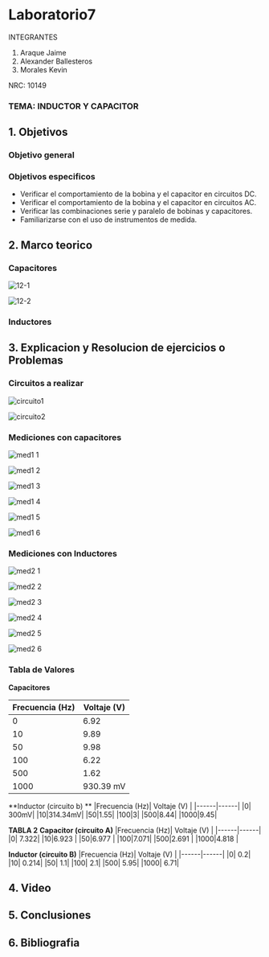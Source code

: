 # Laboratorio7
INTEGRANTES

1. Araque Jaime
2. Alexander Ballesteros
3. Morales Kevin

NRC: 10149
### TEMA: INDUCTOR Y CAPACITOR
## 1. Objetivos
### Objetivo general

### Objetivos especificos
- Verificar el comportamiento de la bobina y el capacitor en circuitos DC.
- Verificar el comportamiento de la bobina y el capacitor en circuitos AC.
- Verificar las combinaciones serie y paralelo de bobinas y capacitores.
- Familiarizarse con el uso de instrumentos de medida.
## 2. Marco teorico
### Capacitores

![12-1](https://user-images.githubusercontent.com/93951775/152908389-07d60c04-653f-41d1-a3ef-3063e5a32b43.jpeg)

![12-2](https://user-images.githubusercontent.com/93951775/152908407-5999240b-ff81-4cc7-b649-abeaf4051b76.jpeg)

### Inductores



## 3. Explicacion y Resolucion de ejercicios o Problemas
### Circuitos a realizar

![circuito1](https://user-images.githubusercontent.com/93224166/152911999-f9872343-abe4-4543-a89c-d700fbaaf31f.png)

![circuito2](https://user-images.githubusercontent.com/93224166/152911998-a10ae9a6-a216-4f68-9a65-da683b1d45fc.png)

### Mediciones con capacitores

![med1 1](https://user-images.githubusercontent.com/93224166/152911267-6ad3f195-8975-4fdd-a0d5-6f8c0489ec29.png)

![med1 2](https://user-images.githubusercontent.com/93224166/152911269-79757728-d271-4698-bf43-2b1f15a48783.png)

![med1 3](https://user-images.githubusercontent.com/93224166/152911271-fbb5cbaf-4e75-44f8-8779-e2ba559c52ab.png)

![med1 4](https://user-images.githubusercontent.com/93224166/152911274-82ad9b38-bb76-41b5-89b2-aebe241a9aa1.png)

![med1 5](https://user-images.githubusercontent.com/93224166/152911275-22dad7cc-9505-44b6-965b-d95972af1001.png)

![med1 6](https://user-images.githubusercontent.com/93224166/152911255-e65a5e97-bbee-451f-95a2-d0e34d1c71a3.png)

### Mediciones con Inductores

![med2 1](https://user-images.githubusercontent.com/93224166/152911257-6d6f8f5b-992a-4fa9-9e63-e492a1db8a30.png)

![med2 2](https://user-images.githubusercontent.com/93224166/152911259-dc43ffff-eff2-43a5-8161-c262cfbf9c39.png)

![med2 3](https://user-images.githubusercontent.com/93224166/152911260-593e52c5-ce8c-4863-9a81-13f90c4493a0.png)

![med2 4](https://user-images.githubusercontent.com/93224166/152911262-d6cf7b8d-611f-4adc-923d-6653f24871d9.png)

![med2 5](https://user-images.githubusercontent.com/93224166/152911264-691a7d8e-20b1-49fb-9a28-d43e0ffe34d7.png)

![med2 6](https://user-images.githubusercontent.com/93224166/152911266-488d9146-096f-4817-aa96-ad0a2241645f.png)

### Tabla de Valores
**Capacitores**





|Frecuencia (Hz)| Voltaje (V) |
|------|------|
|0| 6.92|
|10|9.89|
|50|9.98|
|100|6.22|
|500|1.62|
|1000|930.39 mV|




**Inductor (circuito b) **
|Frecuencia (Hz)| Voltaje (V) |
|------|------|
|0| 300mV|
|10|314.34mV|
|50|1.55|
|100|3|
|500|8.44|
|1000|9.45|






**TABLA 2**
**Capacitor (circuito A)**
|Frecuencia (Hz)| Voltaje (V) |
|------|------|
|0| 7.322|
|10|6.923 |
|50|6.977 |
|100|7.071|
|500|2.691 |
|1000|4.818 |


**Inductor (circuito B)**
|Frecuencia (Hz)| Voltaje (V) |
|------|------|
|0| 0.2|
|10| 0.214|
|50| 1.1|
|100| 2.1|
|500| 5.95|
|1000| 6.71|











## 4. Video 

## 5. Conclusiones
## 6. Bibliografia
